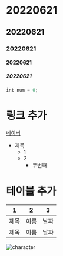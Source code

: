 # 20220621
## 20220621
### 20220621
#### 20220621
##### 20220621

```javascript
int num = 0;
```

# 링크 추가
[네이버](https://www.naver.com/)

* 제목
  * 1
  * 2
    * 두번째

# 테이블 추가

1 | 2 | 3
---|---|---
제목 | 이름 | 날짜
제목 | 이름 | 날짜

![character](https://user-images.githubusercontent.com/107897886/174937011-35382067-6384-4832-aa61-c59c21778b69.gif)
